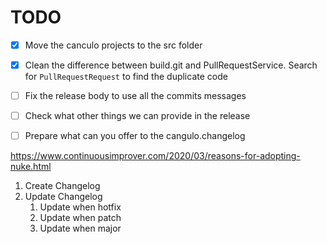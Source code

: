 # TODO

- [x] Move the canculo projects to the src folder
- [x] Clean the difference between build.git and PullRequestService. Search for `PullRequestRequest` to find the duplicate code
- [ ] Fix the release body to use all the commits messages
- [ ] Check what other things we can provide in the release
- [ ] Prepare what can you offer to the cangulo.changelog


https://www.continuousimprover.com/2020/03/reasons-for-adopting-nuke.html

1. Create Changelog
2. Update Changelog 
   1. Update when hotfix
   2. Update when patch
   3. Update when major